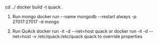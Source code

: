 cd ../
docker build -t quack .

1. Run mongo
docker run --name mongodb --restart always -p 27017:27017 -d mongo

2. Run QuAck
docker run -it -d --net=host quack
or
docker run -it -d --net=host -v /etc/quack:/etc/quack quack
to override properties